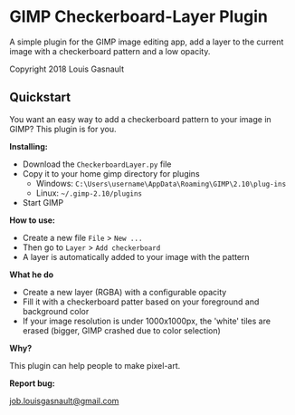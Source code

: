 # GIMP Checkerboard-Layer Plugin
A simple plugin for the GIMP image editing app, add a layer to the current image with a checkerboard pattern and a low opacity.

Copyright 2018 Louis Gasnault

## Quickstart
You want an easy way to add a checkerboard pattern to your image in GIMP? This plugin is for you.

**Installing:**

* Download the `CheckerboardLayer.py` file
* Copy it to your home gimp directory for plugins
  * Windows: `C:\Users\username\AppData\Roaming\GIMP\2.10\plug-ins`
  * Linux: `~/.gimp-2.10/plugins`
* Start GIMP

**How to use:**

* Create a new file `File` > `New ...`
* Then go to `Layer` > `Add checkerboard`
* A layer is automatically added to your image with the pattern

**What he do**

* Create a new layer (RGBA) with a configurable opacity
* Fill it with a checkerboard patter based on your foreground and background color
* If your image resolution is under 1000x1000px, the 'white' tiles are erased (bigger, GIMP crashed due to color selection)

**Why?**

This plugin can help people to make pixel-art.

**Report bug:**

job.louisgasnault@gmail.com
